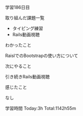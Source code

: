 学習186日目

取り組んだ課題一覧

- タイピング練習
- Rails動画視聴

わかったこと

RaislでのBootstrapの使い方について

次にやること

引き続きRails動画視聴

感じたこと

なし

学習時間 Today:3h Total:1142h55m